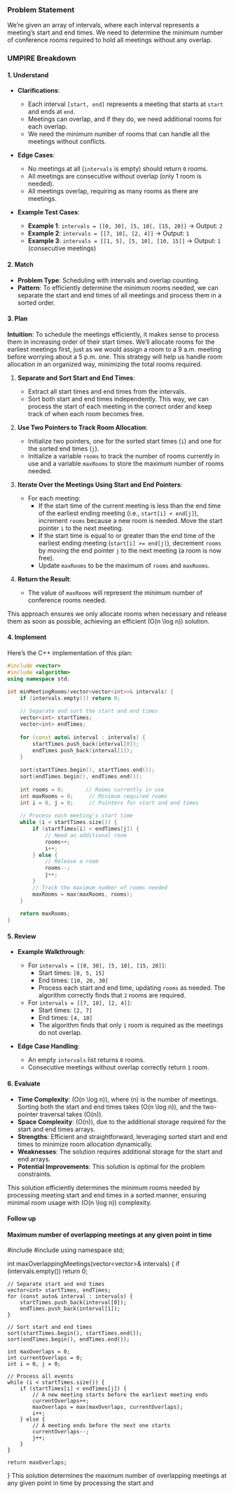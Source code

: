 ### Problem Statement

We’re given an array of intervals, where each interval represents a meeting’s start and end times. We need to determine the minimum number of conference rooms required to hold all meetings without any overlap.

### UMPIRE Breakdown

#### **1. Understand**
- **Clarifications**:
  - Each interval `[start, end]` represents a meeting that starts at `start` and ends at `end`.
  - Meetings can overlap, and if they do, we need additional rooms for each overlap.
  - We need the minimum number of rooms that can handle all the meetings without conflicts.
  
- **Edge Cases**:
  - No meetings at all (`intervals` is empty) should return `0` rooms.
  - All meetings are consecutive without overlap (only 1 room is needed).
  - All meetings overlap, requiring as many rooms as there are meetings.

- **Example Test Cases**:
  - **Example 1**: `intervals = [[0, 30], [5, 10], [15, 20]]` → Output: `2`
  - **Example 2**: `intervals = [[7, 10], [2, 4]]` → Output: `1`
  - **Example 3**: `intervals = [[1, 5], [5, 10], [10, 15]]` → Output: `1` (consecutive meetings)

#### **2. Match**
- **Problem Type**: Scheduling with intervals and overlap counting.
- **Pattern**: To efficiently determine the minimum rooms needed, we can separate the start and end times of all meetings and process them in a sorted order.

#### **3. Plan**

**Intuition**:
To schedule the meetings efficiently, it makes sense to process them in increasing order of their start times. We’ll allocate rooms for the earliest meetings first, just as we would assign a room to a 9 a.m. meeting before worrying about a 5 p.m. one. This strategy will help us handle room allocation in an organized way, minimizing the total rooms required.

1. **Separate and Sort Start and End Times**:
   - Extract all start times and end times from the intervals.
   - Sort both start and end times independently. This way, we can process the start of each meeting in the correct order and keep track of when each room becomes free.

2. **Use Two Pointers to Track Room Allocation**:
   - Initialize two pointers, one for the sorted start times (`i`) and one for the sorted end times (`j`).
   - Initialize a variable `rooms` to track the number of rooms currently in use and a variable `maxRooms` to store the maximum number of rooms needed.
   
3. **Iterate Over the Meetings Using Start and End Pointers**:
   - For each meeting:
     - If the start time of the current meeting is less than the end time of the earliest ending meeting (i.e., `start[i] < end[j]`), increment `rooms` because a new room is needed. Move the start pointer `i` to the next meeting.
     - If the start time is equal to or greater than the end time of the earliest ending meeting (`start[i] >= end[j]`), decrement `rooms` by moving the end pointer `j` to the next meeting (a room is now free).
     - Update `maxRooms` to be the maximum of `rooms` and `maxRooms`.

4. **Return the Result**:
   - The value of `maxRooms` will represent the minimum number of conference rooms needed.

This approach ensures we only allocate rooms when necessary and release them as soon as possible, achieving an efficient \(O(n \log n)\) solution.

#### **4. Implement**

Here’s the C++ implementation of this plan:

```cpp
#include <vector>
#include <algorithm>
using namespace std;

int minMeetingRooms(vector<vector<int>>& intervals) {
    if (intervals.empty()) return 0;
    
    // Separate and sort the start and end times
    vector<int> startTimes;
    vector<int> endTimes;
    
    for (const auto& interval : intervals) {
        startTimes.push_back(interval[0]);
        endTimes.push_back(interval[1]);
    }
    
    sort(startTimes.begin(), startTimes.end());
    sort(endTimes.begin(), endTimes.end());
    
    int rooms = 0;       // Rooms currently in use
    int maxRooms = 0;     // Minimum required rooms
    int i = 0, j = 0;     // Pointers for start and end times
    
    // Process each meeting's start time
    while (i < startTimes.size()) {
        if (startTimes[i] < endTimes[j]) {
            // Need an additional room
            rooms++;
            i++;
        } else {
            // Release a room
            rooms--;
            j++;
        }
        // Track the maximum number of rooms needed
        maxRooms = max(maxRooms, rooms);
    }
    
    return maxRooms;
}
```

#### **5. Review**
- **Example Walkthrough**:
  - For `intervals = [[0, 30], [5, 10], [15, 20]]`:
    - Start times: `[0, 5, 15]`
    - End times: `[10, 20, 30]`
    - Process each start and end time, updating `rooms` as needed. The algorithm correctly finds that `2` rooms are required.
  - For `intervals = [[7, 10], [2, 4]]`:
    - Start times: `[2, 7]`
    - End times: `[4, 10]`
    - The algorithm finds that only `1` room is required as the meetings do not overlap.

- **Edge Case Handling**:
  - An empty `intervals` list returns `0` rooms.
  - Consecutive meetings without overlap correctly return `1` room.

#### **6. Evaluate**
- **Time Complexity**: \(O(n \log n)\), where \(n\) is the number of meetings. Sorting both the start and end times takes \(O(n \log n)\), and the two-pointer traversal takes \(O(n)\).
- **Space Complexity**: \(O(n)\), due to the additional storage required for the start and end times arrays.
- **Strengths**: Efficient and straightforward, leveraging sorted start and end times to minimize room allocation dynamically.
- **Weaknesses**: The solution requires additional storage for the start and end arrays.
- **Potential Improvements**: This solution is optimal for the problem constraints.

This solution efficiently determines the minimum rooms needed by processing meeting start and end times in a sorted manner, ensuring minimal room usage with \(O(n \log n)\) complexity.


#### Follow up
#### Maximum number of overlapping meetings at any given point in time
#include <vector>
#include <algorithm>
using namespace std;

int maxOverlappingMeetings(vector<vector<int>>& intervals) {
    if (intervals.empty()) return 0;
    
    // Separate start and end times
    vector<int> startTimes, endTimes;
    for (const auto& interval : intervals) {
        startTimes.push_back(interval[0]);
        endTimes.push_back(interval[1]);
    }
    
    // Sort start and end times
    sort(startTimes.begin(), startTimes.end());
    sort(endTimes.begin(), endTimes.end());
    
    int maxOverlaps = 0;
    int currentOverlaps = 0;
    int i = 0, j = 0;
    
    // Process all events
    while (i < startTimes.size()) {
        if (startTimes[i] < endTimes[j]) {
            // A new meeting starts before the earliest meeting ends
            currentOverlaps++;
            maxOverlaps = max(maxOverlaps, currentOverlaps);
            i++;
        } else {
            // A meeting ends before the next one starts
            currentOverlaps--;
            j++;
        }
    }
    
    return maxOverlaps;
}
This solution determines the maximum number of overlapping meetings at any given point in time by processing the start and